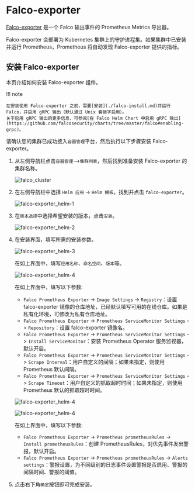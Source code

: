 # Falco-exporter

[Falco-exporter](https://github.com/falcosecurity/falco-exporter) 是一个 Falco 输出事件的 Prometheus Metrics 导出器。

Falco-exporter 会部署为 Kubernetes 集群上的守护进程集。如果集群中已安装并运行 Prometheus，Prometheus 将自动发现 Falco-exporter 提供的指标。

## 安装 Falco-exporter

本页介绍如何安装 Falco-exporter 组件。

!!! note

    在安装使用 Falco-exporter 之前，需要[安装](./falco-install.md)并运行 Falco，并启用 gRPC 输出（默认通过 Unix 套接字启用）。
    关于启用 gRPC 输出的更多信息，可参阅[在 Falco Helm Chart 中启用 gRPC 输出](https://github.com/falcosecurity/charts/tree/master/falco#enabling-grpc)。

请确认您的集群已成功接入`容器管理`平台，然后执行以下步骤安装 Falco-exporter。

1. 从左侧导航栏点击`容器管理`—>`集群列表`，然后找到准备安装 Falco-exporter 的集群名称。

    ![falco_cluster](https://docs.daocloud.io/daocloud-docs-images/docs/security/images/falco_cluster.png)

2. 在左侧导航栏中选择 `Helm 应用` -> `Helm 模板`，找到并点击 `falco-exporter`。

    ![falco-exporter_helm-1](https://docs.daocloud.io/daocloud-docs-images/docs/security/images/falco-exporter-install-1.png)

3. 在`版本选择`中选择希望安装的版本，点击`安装`。

    ![falco-exporter_helm-2](https://docs.daocloud.io/daocloud-docs-images/docs/security/images/falco-exporter-install-2.png)

4. 在安装界面，填写所需的安装参数。

    ![falco-exporter_helm-3](https://docs.daocloud.io/daocloud-docs-images/docs/security/images/falco-exporter-install-3.png)

    在如上界面中，填写`应用名称`、`命名空间`、`版本`等。

    ![falco-exporter_helm-4](https://docs.daocloud.io/daocloud-docs-images/docs/security/images/falco-exporter-install-4.png)

    在如上界面中，填写以下参数:

    - `Falco Prometheus Exporter` -> `Image Settings` -> `Registry`：设置 falco-exporter 镜像的仓库地址，已经默认填写可用的在线仓库。如果是私有化环境，可修改为私有仓库地址。
    - `Falco Prometheus Exporter` -> `Prometheus ServiceMonitor Settings` -> `Repository`：设置 falco-exporter 镜像名。
    - `Falco Prometheus Exporter` -> `Prometheus ServiceMonitor Settings` -> `Install ServiceMonitor`：安装 Prometheus Operator 服务监视器，默认开启。
    - `Falco Prometheus Exporter` -> `Prometheus ServiceMonitor Settings` -> `Scrape Interval`：用户自定义的间隔；如果未指定，则使用 Prometheus 默认间隔。
    - `Falco Prometheus Exporter` -> `Prometheus ServiceMonitor Settings` -> `Scrape Timeout`：用户自定义的抓取超时时间；如果未指定，则使用 Prometheus 默认的抓取超时时间。

    ![falco-exporter_helm-4](https://docs.daocloud.io/daocloud-docs-images/docs/security/images/falco-exporter-install-5.png)

    ![falco-exporter_helm-4](https://docs.daocloud.io/daocloud-docs-images/docs/security/images/falco-exporter-install-6.png)

    在如上界面中，填写以下参数:

    - `Falco Prometheus Exporter` -> `Prometheus prometheusRules` -> `Install prometheusRules`：创建 PrometheusRules，对优先事件发出警报，默认开启。
    - `Falco Prometheus Exporter` -> `Prometheus prometheusRules` -> `Alerts settings`：警报设置，为不同级别的日志事件设置警报是否启用、警报的间隔时间、警报的阈值。

5. 点击右下角`确定`按钮即可完成安装。

